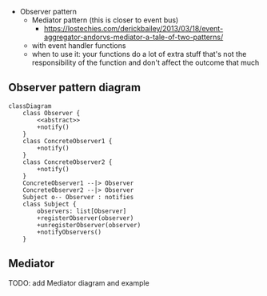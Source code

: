 - Observer pattern
  - Mediator pattern (this is closer to event bus)
    - https://lostechies.com/derickbailey/2013/03/18/event-aggregator-andorvs-mediator-a-tale-of-two-patterns/
  - with event handler functions
  - when to use it: your functions do a lot of extra stuff that's not the responsibility of the function and don't affect the outcome that much

## Observer pattern diagram

```mermaid
classDiagram
    class Observer {
        <<abstract>>
        +notify()
    }
    class ConcreteObserver1 {
        +notify()
    }
    class ConcreteObserver2 {
        +notify()
    }
    ConcreteObserver1 --|> Observer
    ConcreteObserver2 --|> Observer
    Subject o-- Observer : notifies
    class Subject {
        observers: list[Observer]
        +registerObserver(observer)
        +unregisterObserver(observer)
        +notifyObservers()
    }
```

## Mediator

TODO: add Mediator diagram and example
